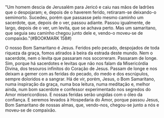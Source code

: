 
"Um homem descia de Jerusalém para Jericó e caiu nas mãos de ladrões que o despojaram; e, depois de o haverem ferido, retiraram-se deixando-o semimorto. Sucedeu, porém que passasse pelo mesmo caminho um sacerdote, que, depois de o ver, passou adiante. Passou igualmente, de largo, depois de o ver, um levita, que se achava perto. Mas um samaritano, que seguia seu caminho chegou junto dele e, vendo-o moveu-se de compaixão."(#BOOKMARK 158#)

O nosso Bom Samaritano é Jesus. Feridos pelo pecado, despojados de toda riqueza da graça, fomos atirados à beira da estrada deste mundo. Nem o sacerdote, nem o levita que passaram nos socorreram. Passaram de longe. Sim, porque há sacerdotes e levitas que não nos falam da Misericórdia Divina, dos tesouros infinitos do Coração de Jesus. Passam de longe e nos deixam a gemer com as feridas do pecado, do medo e dos escrúpulos, sempre doloridos e a sangrar. Há de vir, porém, Jesus, o Bom Samaritano, numa inspiração da graça, numa boa leitura, numa meditação e, melhor ainda, num bom sacerdote e confessor experimentado nos segredos do Amor misericordioso. E nossas feridas serão ungidas com o óleo da confiança. E seremos levados à Hospedaria do Amor, porque passou Jesus, Bom Samaritano de nossas almas, que, vendo-nos, chegou-se junto a nós e moveu-se de compaixão.

